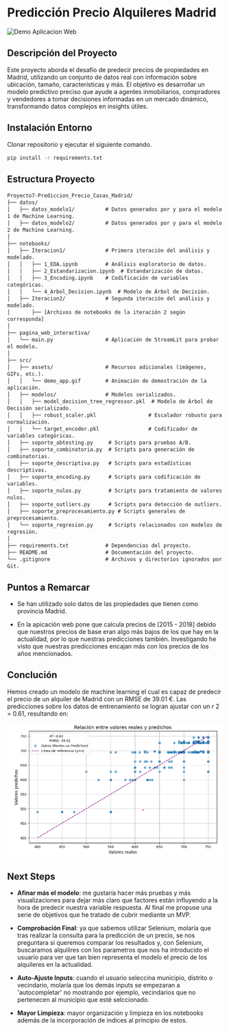 # Predicción Precio Alquileres Madrid

<img src="src/assets/demo_app.gif" alt="Demo Aplicacion Web" width="750" />

## Descripción del Proyecto
Este proyecto aborda el desafío de predecir precios de propiedades en Madrid, utilizando un conjunto de datos real con información sobre ubicación, tamaño, características y más. El objetivo es desarrollar un modelo predictivo preciso que ayude a agentes inmobiliarios, compradores y vendedores a tomar decisiones informadas en un mercado dinámico, transformando datos complejos en insights útiles.

## Instalación Entorno
Clonar repositorio y ejecutar el siguiente comando.
```bash
pip install -r requirements.txt
```

## Estructura Proyecto
```
Proyecto7-Prediccion_Precio_Casas_Madrid/
├── datos/
│   ├── datos_modelo1/          # Datos generados por y para el modelo 1 de Machine Learning.
│   ├── datos_modelo2/          # Datos generados por y para el modelo 2 de Machine Learning.
│
├── notebooks/
│   ├── Iteracion1/             # Primera iteración del análisis y modelado.
│   │   ├── 1_EDA.ipynb         # Análisis exploratorio de datos.
│   │   ├── 2_Estandarizacion.ipynb  # Estandarización de datos.
│   │   ├── 3_Encoding.ipynb    # Codificación de variables categóricas.
│   │   └── 4_Arbol_Decision.ipynb  # Modelo de Árbol de Decisión.
│   ├── Iteracion2/             # Segunda iteración del análisis y modelado.
│       ├── [Archivos de notebooks de la iteración 2 según corresponda]
│
├── pagina_web_interactiva/
│   └── main.py                 # Aplicación de StreamLit para probar el modelo.
│
├── src/
│   ├── assets/                 # Recursos adicionales (imágenes, GIFs, etc.).
│   │   └── demo_app.gif        # Animación de demostración de la aplicación.
│   ├── modelos/                # Modelos serializados.
│   │   ├── model_decision_tree_regressor.pkl  # Modelo de Árbol de Decisión serializado.
│   │   ├── robust_scaler.pkl                 # Escalador robusto para normalización.
│   │   └── target_encoder.pkl                # Codificador de variables categóricas.
│   ├── soporte_abtesting.py     # Scripts para pruebas A/B.
│   ├── soporte_combinatoria.py  # Scripts para generación de combinatorias.
│   ├── soporte_descriptiva.py   # Scripts para estadísticas descriptivas.
│   ├── soporte_encoding.py      # Scripts para codificación de variables.
│   ├── soporte_nulos.py         # Scripts para tratamiento de valores nulos.
│   ├── soporte_outliers.py      # Scripts para detección de outliers.
│   ├── soporte_preprocesamiento.py # Scripts generales de preprocesamiento.
│   └── soporte_regresion.py     # Scripts relacionados con modelos de regresión.
│
├── requirements.txt            # Dependencias del proyecto.
├── README.md                   # Documentación del proyecto.
└── .gitignore                  # Archivos y directorios ignorados por Git.

```

## Puntos a Remarcar
- Se han utilizado solo datos de las propiedades que tienen como provincia Madrid.

- En la apicación web pone que calcula precios de [2015 - 2018] debido que nuestros precios de base eran algo más bajos de los que hay en la actualidad, por lo que nuestras predicciones también. Investigando he visto que nuestras predicciones encajan más con los precios de los años mencionados.

## Conclución
Hemos creado un modelo de machine learning el cual es capaz de predecir el precio de un alquiler de Madrid con un RMSE de 39.01 €. Las predicciones sobre los datos de entrenamiento se logran ajustar con un 
r
2
 = 0.61, resultando en:

<img src="src/assets/graficas_valores_predecidos.png" width="700">




## Next Steps

- **Afinar más el modelo**: me gustaría hacer más pruebas y más visualizaciones para dejar más claro que factores están influyendo a la hora de predecir nuestra variable respuesta. Al final me propuse una serie de objetivos que he tratado de cubrir mediante un MVP.

- **Comprobación Final**: ya que sabemos utilizar Selenium, molaría que tras realizar la consulta para la predicción de un precio, se nos preguntara si queremos comparar los resultados y, con Selenium, buscaramos alquilires con los parametros que nos ha introducido el usuario para ver que
tan bien representa el modelo el precio de los alquileres en la actualidad.

- **Auto-Ajuste Inputs**: cuando el usuario seleccina municipio, distrito o vecindario, molaría que los demás inputs se empezaran a 'autocompletar' no mostrando por ejemplo, vecindarios que no pertenecen al municipio que esté selccionado. 

- **Mayor Limpieza**: mayor organización y limpieza en los notebooks además de la incorporación de indices al principio de estos.
